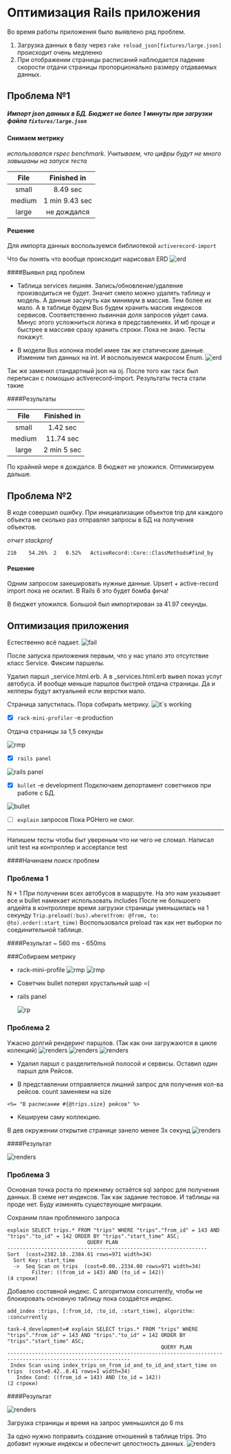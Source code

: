 # Оптимизация Rails приложения
Во время работы приложения было выявлено ряд проблем.
1.  Загрузка данных в базу через `rake reload_json[fixtures/large.json]` происходит очень медленно
2.  При отображении страницы расписаний наблюдается падение скорости отдачи страницы пропорционально размеру отдаваемых данных. 

## Проблема №1
##### Импорт json данных в БД. Бюджет не более 1 минуты при загрузки файла `fixtures/large.json`

#### Снимаем метрику

*использовался rspec benchmark. Учитываем, что цифры будут не много завышаны на запуск теста*

| File   |    Finished in |
|:------:|:--------------:|
| small  |       8.49 sec | 
| medium | 1 min 9.43 sec | 
| large  |    не дождался | 

#### Решение
Для импорта данных воспользуемся библиотекой `activerecord-import`

Что бы понять что вообще происходит нарисовал ERD
![erd](https://raw.githubusercontent.com/VidgarVii/rails-optimization-2-task3/optimize/fixtures/images/ERD.png)

####Выявил ряд проблем
* Таблица services лишняя. Запись/обновление/удаление производиться не будет. Значит смело можно удалять таблицу и модель. А данные засунуть как минимум в массив. Тем более их мало. А в таблице будем Bus будем хранить массив индексов сервисов. Соответственно львинная доля запросов уйдет сама. Минус этого усложниться логика в представлениях. И мб проще и быстрее в массиве сразу хранить строки. Пока не знаю. Тесты покажут.

* В модели Bus колонка model имее так же статические данные. Изменим тип данных на int. И воспользуемся макросом Enum.
![erd](https://raw.githubusercontent.com/VidgarVii/rails-optimization-2-task3/optimize/fixtures/images/ERD2.png)

Так же заменил стандартный json на oj.
После того как таск был переписан с помощью activerecord-import. Результаты теста стали такие

####Результаты

| File   |    Finished in |
|:------:|:--------------:|
| small  |       1.42 sec | 
| medium |      11.74 sec | 
| large  |    2 min 5 sec | 

По крайней мере я дождался. В бюджет не уложился. Оптимизируем дальше.

## Проблема №2
В коде совершил ошибку. При инициализации объектов trip для каждого объекта не сколько раз отправлял запросы в БД на получения объектов.

*отчет stackprof*

`210	54.26%	2	0.52%	ActiveRecord::Core::ClassMethods#find_by`

#### Решение

Одним запросом закешировать нужные данные. Upsert + active-record import пока не осилил. В Rails 6 это будет бомба фича!

В бюджет уложился. Большой был импортирован за 41.97 секунды.

## Оптимизация приложения
Естественно всё падает. 
![fail](https://raw.githubusercontent.com/VidgarVii/rails-optimization-2-task3/optimize/fixtures/images/no_service_no_gain.png)

После запуска приложения первым, что у нас упало это отсутствие класс Service.
Фиксим паршелы.

Удалил паршл _service.html.erb. А в _services.html.erb вывел показ услуг автобуса. 
И вообще меньше паршлов быстрей отдача страницы. Да и хелперы будут актуальней если верстки мало.

Страница запустилась. Пора собирать метрику.
![it`s working](https://raw.githubusercontent.com/VidgarVii/rails-optimization-2-task3/optimize/fixtures/images/its_ok.png)


- [x] `rack-mini-profiler` -e production

Отдача страницы за 1,5 секунды

 ![rmp](https://raw.githubusercontent.com/VidgarVii/rails-optimization-2-task3/optimize/fixtures/images/mrp.png)

- [x] `rails panel`

 ![rails panel](https://raw.githubusercontent.com/VidgarVii/rails-optimization-2-task3/optimize/fixtures/images/r_panel.png)
 
- [x] `bullet` -e development
Подключаем депортамент советчиков при работе с БД. 

 ![bullet](https://raw.githubusercontent.com/VidgarVii/rails-optimization-2-task3/optimize/fixtures/images/bullet.png)
- [ ] `explain` запросов Пока PGHero не смог.

----
Напишем тесты чтобы быт увереным что ни чего не сломал. 
Написал unit test на контроллер и acceptance test

####Начинаем поиск проблем

### Проблема 1
N + 1 При получении всех автобусов в маршруте. На это нам указывает все и bullet намекает использовать includes 
После не большоего апдейта в контроллере время загрузки страницы уменьшилась на 1 секунду 
`Trip.preload(:bus).where(from: @from, to: @to).order(:start_time)`
Воспользовался preload так как нет выборки по соединительной таблице.

####Результат
~ 560 ms - 650ms

 
###Собираем метрику
* rack-mini-profile
 ![rmp](https://raw.githubusercontent.com/VidgarVii/rails-optimization-2-task3/optimize/fixtures/images/includes.png)
  ![rmp](https://raw.githubusercontent.com/VidgarVii/rails-optimization-2-task3/optimize/fixtures/images/rmp-1.png)
  
* Советчик bullet потерял хрустальный шар =(
* rails panel

   ![rp](https://raw.githubusercontent.com/VidgarVii/rails-optimization-2-task3/optimize/fixtures/images/rp-1.png)
   
 ### Проблема 2
 
 Ужасно долгий рендеринг паршлов. (Так как они загружаются в цикле колекций)
    ![renders](https://raw.githubusercontent.com/VidgarVii/rails-optimization-2-task3/optimize/fixtures/images/renders.png)
        ![renders](https://raw.githubusercontent.com/VidgarVii/rails-optimization-2-task3/optimize/fixtures/images/rp-2.png)
        ![renders](https://raw.githubusercontent.com/VidgarVii/rails-optimization-2-task3/optimize/fixtures/images/rp-3.png)
        
* Удалил паршл с разделительной полосой и сервисы. Оставил один паршл для Рейсов.
       
* В представлении отправляется лишний запрос для получения кол-ва рейсов. count заменяем на size

`<%= "В расписании #{@trips.size} рейсов" %>`

* Кешируем саму коллекцию.

В дев окружении открытие странице занело менее 3х секунд
![renders](https://raw.githubusercontent.com/VidgarVii/rails-optimization-2-task3/optimize/fixtures/images/rmp-3.png)

####Результат
        
![renders](https://raw.githubusercontent.com/VidgarVii/rails-optimization-2-task3/optimize/fixtures/images/rmp-2.png)

 ### Проблема 3
 
 Основная точка роста по прежнему остаётся sql запрос для получения данных. 
 В схеме нет индексов.
 Так как задание тестовое. И таблицы на проде нет. Буду изменять существующие миграции.
 
 Сохраним план проблемного запроса
 ```cassandraql
explain SELECT trips.* FROM "trips" WHERE "trips"."from_id" = 143 AND "trips"."to_id" = 142 ORDER BY "trips"."start_time" ASC;
                           QUERY PLAN                            
-----------------------------------------------------------------
 Sort  (cost=2382.18..2384.61 rows=971 width=34)
   Sort Key: start_time
   ->  Seq Scan on trips  (cost=0.00..2334.00 rows=971 width=34)
         Filter: ((from_id = 143) AND (to_id = 142))
(4 строки)

```
Добавлю составной индекс. C алгоритмом concurrently, чтобы не блокировать основную таблицу пока создаётся индекс.

`add_index :trips, [:from_id, :to_id, :start_time], algorithm: :concurrently`

```cassandraql
task-4_development=# explain SELECT trips.* FROM "trips" WHERE "trips"."from_id" = 143 AND "trips"."to_id" = 142 ORDER BY "trips"."start_time" ASC;
                                                  QUERY PLAN                                                  
--------------------------------------------------------------------------------------------------------------
 Index Scan using index_trips_on_from_id_and_to_id_and_start_time on trips  (cost=0.42..8.41 rows=1 width=34)
   Index Cond: ((from_id = 143) AND (to_id = 142))
(2 строки)
```
####Результат
        
![renders](https://raw.githubusercontent.com/VidgarVii/rails-optimization-2-task3/optimize/fixtures/images/rmp-4.png)

Загрузка страницы и время на запрос уменьшился до 6 ms

За одно нужно поправить создание отношений в таблице trips. Это добавит нужные индексы и обеспечит целостность данных.
![renders](https://raw.githubusercontent.com/VidgarVii/rails-optimization-2-task3/optimize/fixtures/images/rmp-5.png)


